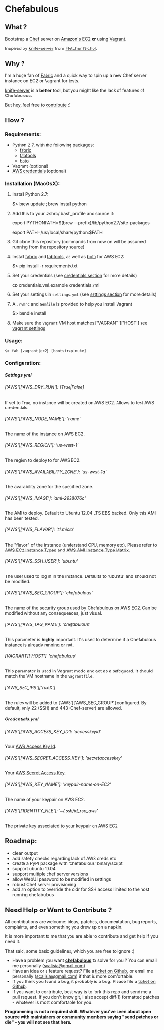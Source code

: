 # Chefabulous


## What ?

Bootstrap a [Chef](http://docs.opscode.com/chef_quick_overview.html) server on [Amazon's EC2](https://console.aws.amazon.com/ec2) **or** using [Vagrant](http://www.vagrantup.com/). 

Inspired by [knife-server](http://fnichol.github.io/knife-server/) from [Fletcher Nichol](https://github.com/fnichol).



## Why ?

I'm a huge fan of [Fabric](http://docs.fabfile.org/en/1.6/) and a quick way to spin up a new Chef server instance on EC2 or Vagrant for tests.

[knife-server](http://fnichol.github.io/knife-server/) is a **better** tool, but you might like the lack of features of Chefabulous.

But hey, feel free to [contribute](https://github.com/scalp42/chefabulous#need-help-or-want-to-contribute-) :)

## How ?

### Requirements:

- Python 2.7, with the following packages:
	- [fabric](http://docs.fabfile.org)
	- [fabtools](https://fabtools.readthedocs.org)
	- [boto](http://docs.pythonboto.org)
- [Vagrant](http://www.vagrantup.com/) (optional)
- [AWS credentials](https://portal.aws.amazon.com/gp/aws/securityCredentials) (optional)

### Installation (MacOsX):

1) Install Python 2.7:

	$> brew update ; brew install python
2) Add this to your .zshrc/.bash_profile and source it:

	export PYTHONPATH=$(brew --prefix)/lib/python2.7/site-packages

	export PATH=/usr/local/share/python:$PATH

3) Git clone this repository (commands from now on will be assumed running from the repository source)

4) Install [fabric](http://docs.fabfile.org) and [fabtools](https://fabtools.readthedocs.org), as well as [boto](http://docs.pythonboto.org) for AWS EC2:

	$> pip install -r requirements.txt
5) Set your credentials (see [credentials section](https://github.com/scalp42/chefabulous#credentialsyml) for more details)

	cp credentials.yml.example credentials.yml
6) Set your settings in `settings.yml` (see [settings section](https://github.com/scalp42/chefabulous#settingsyml) for more details)

7) A `.rvmrc` and `Gemfile` is provided to help you install Vagrant

	$> bundle install
	
7) Make sure the `Vagrant` VM host matches ['VAGRANT']['HOST'] see [vagrant settings](https://github.com/scalp42/chefabulous#vagranthost-chefabulous)

### Usage:
	
	$> fab [vagrant|ec2] [bootstrap|nuke]
	
	
### Configuration:

##### Settings.yml

###### ['AWS']['AWS_DRY_RUN']: [True|False]

If set to `True`, no instance will be created on AWS EC2. Allows to test AWS credentials.

###### ['AWS']['AWS_NODE_NAME']: 'name'

The name of the instance on AWS EC2.

###### ['AWS']['AWS_REGION']: 'us-west-1'

The region to deploy to for AWS EC2.

###### ['AWS']['AWS_AVAILABILITY_ZONE']: 'us-west-1a'

The availability zone for the specified zone.

###### ['AWS']['AWS_IMAGE']: 'ami-2928076c'

The AMI to deploy. Default to Ubuntu 12.04 LTS EBS backed. Only this AMI has been tested.

###### ['AWS']['AWS_FLAVOR']: 't1.micro'

The "flavor" of the instance (understand CPU, memory etc). Please refer to [AWS EC2 Instance Types](http://aws.amazon.com/ec2/instance-types/) and [AWS AMI Instance Type Matrix](http://aws.amazon.com/amazon-linux-ami/instance-type-matrix/).

###### ['AWS']['AWS_SSH_USER']: 'ubuntu'

The user used to log in in the instance. Defaults to 'ubuntu' and should not be modified.

###### ['AWS']['AWS_SEC_GROUP']: 'chefabulous'

The name of the security group used by Chefabulous on AWS EC2. Can be modified without any consequences, just visual.

###### ['AWS']['AWS_TAG_NAME']: 'chefabulous'

This parameter is **highly** important. It's used to determine if a Chefabulous instance is already running or not.

###### [VAGRANT]['HOST']: 'chefabulous'

This paramater is used in Vagrant mode and act as a safeguard. It should match the VM hostname in the `Vagrantfile`.


###### ['AWS_SEC_IPS']['ruleX']

The rules will be added to ['AWS']['AWS_SEC_GROUP'] configured. By default, only 22 (SSH) and 443 (Chef-server) are allowed.


##### Credentials.yml

###### ['AWS']['AWS_ACCESS_KEY_ID']: 'accesskeyid'

Your [AWS Access Key Id](https://portal.aws.amazon.com/gp/aws/securityCredentials).

###### ['AWS']['AWS_SECRET_ACCESS_KEY']: 'secretaccesskey'

Your [AWS Secret Access Key](https://portal.aws.amazon.com/gp/aws/securityCredentials).

###### ['AWS']['AWS_KEY_NAME']: 'keypair-name-on-EC2'

The name of your keypair on AWS EC2.

###### ['AWS']['IDENTITY_FILE']: '~/.ssh/id_rsa_aws'

The private key associated to your keypair on AWS EC2.




## Roadmap:

- clean output
- add safety checks regarding lack of AWS creds etc
- create a PyPI package with 'chefabulous' binary/script
- support ubuntu 10.04
- support multiple chef server versions
- allow WebUI password to be modified in settings
- robust Chef server provisioning
- add an option to override the cidr for SSH access limited to the host running chefabulous






## Need Help or Want to Contribute ?

All contributions are welcome: ideas, patches, documentation, bug reports, complaints, and even something you drew up on a napkin.

It is more important to me that you are able to contribute and get help if you need it.

That said, some basic guidelines, which you are free to ignore :)

- Have a problem you want [**chefabulous**](https://github.com/scalp42/chefabulous) to solve for you ? You can email me personally (scalisia@gmail.com)
- Have an idea or a feature request? File a [ticket on Github](https://github.com/scalp42/chefabulous/issues/new), or email me personally (scalisia@gmail.com) if that is more comfortable.
- If you think you found a bug, it probably is a bug. Please file a [ticket on Github](https://github.com/scalp42/chefabulous/issues/new).
- If you want to contribute, best way is to fork this repo and send me a pull request. If you don't know git, I also accept diff(1) formatted patches - whatever is most comfortable for you.

**Programming is not a required skill. Whatever you've seen about open source with maintainers or community members saying "send patches or die" -  you will not see that here.**
